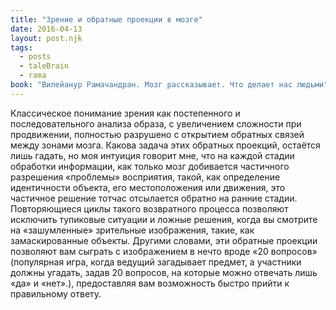 ```yaml
---
title: "Зрение и обратные проекции в мозге"
date: 2016-04-13
layout: post.njk
tags:
  - posts
  - taleBrain
  - rama
book: "Вилейанур Рамачандран. Мозг рассказывает. Что делает нас людьми"
---
```


Классическое понимание зрения как постепенного и последовательного анализа образа, с увеличением сложности при продвижении, полностью разрушено с открытием обратных связей между зонами мозга. Какова задача этих обратных проекций, остаётся лишь гадать, но моя интуиция говорит мне, что на каждой стадии обработки информации, как только мозг добивается частичного разрешения «проблемы» восприятия, такой, как определение идентичности объекта, его местоположения или движения, это частичное решение тотчас отсылается обратно на ранние стадии. Повторяющиеся циклы такого возвратного процесса позволяют исключить тупиковые ситуации и ложные решения, когда вы смотрите на «зашумленные» зрительные изображения, такие, как замаскированные объекты. Другими словами, эти обратные проекции позволяют вам сыграть с изображением в нечто вроде «20 вопросов» (популярная игра, когда ведущий загадывает предмет, а участники должны угадать, задав 20 вопросов, на которые можно отвечать лишь «да» и «нет».), предоставляя вам возможность быстро прийти к правильному ответу.
